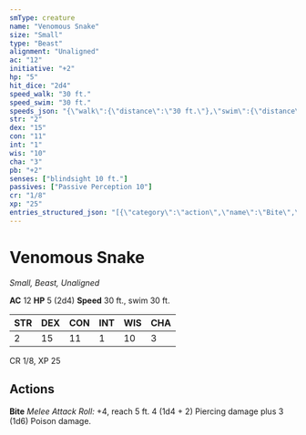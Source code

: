 ```yaml
---
smType: creature
name: "Venomous Snake"
size: "Small"
type: "Beast"
alignment: "Unaligned"
ac: "12"
initiative: "+2"
hp: "5"
hit_dice: "2d4"
speed_walk: "30 ft."
speed_swim: "30 ft."
speeds_json: "{\"walk\":{\"distance\":\"30 ft.\"},\"swim\":{\"distance\":\"30 ft.\"}}"
str: "2"
dex: "15"
con: "11"
int: "1"
wis: "10"
cha: "3"
pb: "+2"
senses: ["blindsight 10 ft."]
passives: ["Passive Perception 10"]
cr: "1/8"
xp: "25"
entries_structured_json: "[{\"category\":\"action\",\"name\":\"Bite\",\"text\":\"*Melee Attack Roll:* +4, reach 5 ft. 4 (1d4 + 2) Piercing damage plus 3 (1d6) Poison damage.\",\"kind\":\"Melee Attack Roll\",\"to_hit\":\"+4\",\"range\":\"5 ft\",\"damage\":\"4 (1d4 + 2) Piercing\"}]"
---
```


# Venomous Snake
*Small, Beast, Unaligned*

**AC** 12
**HP** 5 (2d4)
**Speed** 30 ft., swim 30 ft.

| STR | DEX | CON | INT | WIS | CHA |
| --- | --- | --- | --- | --- | --- |
| 2 | 15 | 11 | 1 | 10 | 3 |

CR 1/8, XP 25

## Actions

**Bite**
*Melee Attack Roll:* +4, reach 5 ft. 4 (1d4 + 2) Piercing damage plus 3 (1d6) Poison damage.
